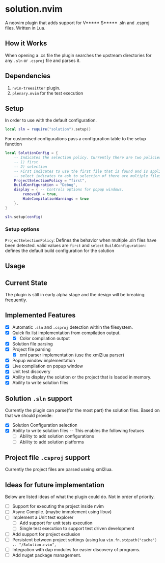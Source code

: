# solution.nvim
A neovim plugin that adds support for V***** S***** .sln and .csproj files.
Written in Lua.

## How it Works
When opening a .cs file the plugin searches the upstream directories for any
`.sln` or `.csproj` file and parses it.

## Dependencies
1. `nvim-treesitter` plugin.
1. `plenary.nvim` for the test execution

## Setup
In order to use with the default configuration.
```lua
local sln = require("solution").setup()
```
For customised configurations pass a configuration table to the setup function

```lua
local SolutionConfig = {
    -- Indicates the selection policy. Currently there are two policies.
    -- 1) first
    -- 2) selection
    -- First indicates to use the first file that is found and is applicable
    -- select indicates to ask to selection of there are multiple files found
    ProjectSelectionPolicy = "first",
    BuildConfiguration = "Debug",
    display = { -- Controls options for popup windows.
        removeCR = true,
        HideCompilationWarnings = true
    },
}

sln.setup(config)
```

### Setup options
`ProjectSelectionPolicy`: Defines the behavior when multiple .sln files have
been detected. valid values are `first` and `select`
`BuildConfiguration`: defines the default build configuration for the solution

## Usage

## Current State
The plugin is still in early alpha stage and the design will be breaking frequently.

## Implemented Features
- [x] Automatic `.sln` and `.csproj` detection within the filesystem.
- [x] Quick fix list implementation from compilation output.
    - [x] Color compilation output
- [x] Solution file parsing
- [x] Project file parsing
    - [x] xml parser implementation (use the xml2lua parser)
- [x] Popup window implementation
- [x] Live compilation on popup window
- [x] Unit test discovery
- [x] Ability to display the solution or the project that is loaded in memory.
- [x] Ability to write solution files

## Solution `.sln` support
Currently the plugin can parse(for the most part) the solution files. Based on
that we should provide:
- [x] Solution Configuration selection
- [x] Ability to write solution files -- This enables the following featues
    - [ ] Ability to add solution configurations
    - [ ] Ability to add solution platforms

## Project file `.csproj` support 
Currently the project files are parsed useing xml2lua.


## Ideas for future implementation
Below are listed ideas of what the plugin could do. Not in order of priority.
- [ ] Support for executing the project inside nvim
- [ ] Async Compile. (maybe immplement using libuv)
- [ ] Implement a Unit test explorer
    - [ ] Add support for unit tests execution
    - [ ] Single test execution to support test driven development
- [ ] Add support for project exclusion
- [ ] Persistent between project settings (using lua `vim.fn.stdpath("cache") .. "/Solution.nvim",` 
- [ ] Integration with dap modules for easier discovery of programs.
- [ ] Add nuget package management.
